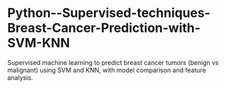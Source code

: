 # Python--Supervised-techniques-Breast-Cancer-Prediction-with-SVM-KNN
Supervised machine learning to predict breast cancer tumors (benign vs malignant) using SVM and KNN, with model comparison and feature analysis.
